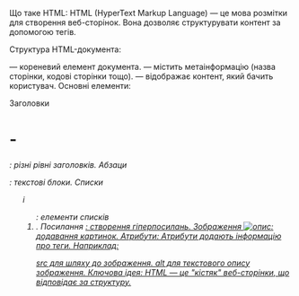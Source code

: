 
Що таке HTML:
HTML (HyperText Markup Language) — це мова розмітки для створення веб-сторінок. Вона дозволяє структурувати контент за допомогою тегів.

Структура HTML-документа:

<html> — кореневий елемент документа.
<head> — містить метаінформацію (назва сторінки, кодові сторінки тощо).
<body> — відображає контент, який бачить користувач.
Основні елементи:

Заголовки <h1>-<h6>: різні рівні заголовків.
Абзаци <p>: текстові блоки.
Списки <ul> і <ol>: елементи списків <li>.
Посилання <a href="URL">: створення гіперпосилань.
Зображення <img src="URL" alt="опис">: додавання картинок.
Атрибути:
Атрибути додають інформацію про теги. Наприклад:

src для шляху до зображення.
alt для текстового опису зображення.
Ключова ідея:
HTML — це "кістяк" веб-сторінки, що відповідає за структуру.
